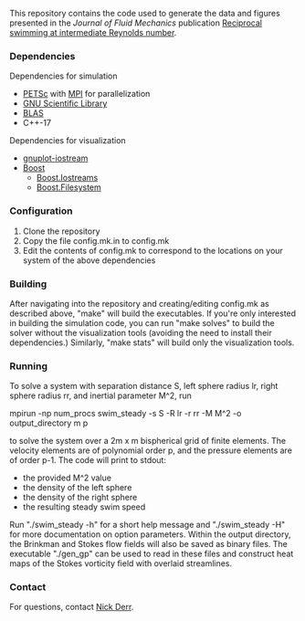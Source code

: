 This repository contains the code used to generate the data and figures presented in the *Journal of Fluid Mechanics* publication [Reciprocal swimming at intermediate Reynolds number](https://arxiv.org/abs/2202.03669).

### Dependencies

Dependencies for simulation
- [PETSc](https://petsc.org/release/) with [MPI](https://www.open-mpi.org/) for parallelization
- [GNU Scientific Library](https://www.gnu.org/software/gsl/)
- [BLAS](https://www.openblas.net/)
- C++-17

Dependencies for visualization
- [gnuplot-iostream](https://github.com/dstahlke/gnuplot-iostream)
- [Boost](https://www.boost.org/)
  - [Boost.Iostreams](https://www.boost.org/doc/libs/1_80_0/libs/iostreams/doc/index.html)
  - [Boost.Filesystem](https://www.boost.org/doc/libs/1_78_0/libs/filesystem/doc/index.htm)

### Configuration
1. Clone the repository
2. Copy the file config.mk.in to config.mk
3. Edit the contents of config.mk to correspond to the locations on your system of the above dependencies

### Building
After navigating into the repository and creating/editing config.mk as described above, "make" will build the executables. If you're only interested in building the simulation code, you can run "make solves" to build the solver without the visualization tools (avoiding the need to install their dependencies.) Similarly, "make stats" will build only the visualization tools.

### Running
To solve a system with separation distance S, left sphere radius lr, right sphere radius rr, and inertial parameter M^2, run

mpirun -np num_procs swim_steady -s S -R lr -r rr -M M^2 -o output_directory m p

to solve the system over a 2m x m bispherical grid of finite elements. The velocity elements are of polynomial order p, and the pressure elements are of order p-1. The code will print to stdout:
- the provided M^2 value
- the density of the left sphere
- the density of the right sphere
- the resulting steady swim speed

Run "./swim_steady -h" for a short help message and "./swim_steady -H" for more documentation on option parameters. Within the output directory, the Brinkman and Stokes flow fields will also be saved as binary files. The executable "./gen_gp" can be used to read in these files and construct heat maps of the Stokes vorticity field with overlaid streamlines.

### Contact
For questions, contact [Nick Derr](https://www.nickderr.me).
